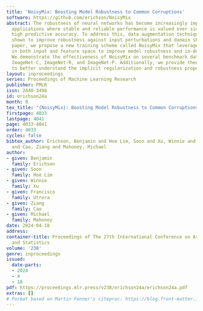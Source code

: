 ```yaml
---
title: 'NoisyMix: Boosting Model Robustness to Common Corruptions'
software: https://github.com/erichson/NoisyMix
abstract: The robustness of neural networks has become increasingly important in real-world
  applications where stable and reliable performance is valued over simply achieving
  high predictive accuracy. To address this, data augmentation techniques have been
  shown to improve robustness against input perturbations and domain shifts. In this
  paper, we propose a new training scheme called NoisyMix that leverages noisy augmentations
  in both input and feature space to improve model robustness and in-domain accuracy.
  We demonstrate the effectiveness of NoisyMix on several benchmark datasets, including
  ImageNet-C, ImageNet-R, and ImageNet-P. Additionally, we provide theoretical analysis
  to better understand the implicit regularization and robustness properties of NoisyMix.
layout: inproceedings
series: Proceedings of Machine Learning Research
publisher: PMLR
issn: 2640-3498
id: erichson24a
month: 0
tex_title: "{NoisyMix}: Boosting Model Robustness to Common Corruptions"
firstpage: 4033
lastpage: 4041
page: 4033-4041
order: 4033
cycles: false
bibtex_author: Erichson, Benjamin and Hoe Lim, Soon and Xu, Winnie and Utrera, Francisco
  and Cao, Ziang and Mahoney, Michael
author:
- given: Benjamin
  family: Erichson
- given: Soon
  family: Hoe Lim
- given: Winnie
  family: Xu
- given: Francisco
  family: Utrera
- given: Ziang
  family: Cao
- given: Michael
  family: Mahoney
date: 2024-04-18
address:
container-title: Proceedings of The 27th International Conference on Artificial Intelligence
  and Statistics
volume: '238'
genre: inproceedings
issued:
  date-parts:
  - 2024
  - 4
  - 18
pdf: https://proceedings.mlr.press/v238/erichson24a/erichson24a.pdf
extras: []
# Format based on Martin Fenner's citeproc: https://blog.front-matter.io/posts/citeproc-yaml-for-bibliographies/
---
```

